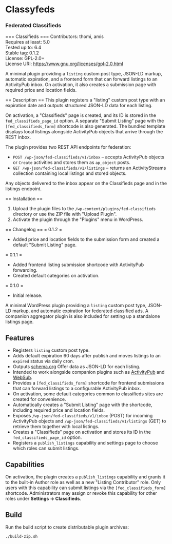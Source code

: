 # Classyfeds
### Federated Classifieds

=== Classifieds ===
Contributors: thomi, amis  
Requires at least: 5.0  
Tested up to: 6.4  
Stable tag: 0.1.2  
License: GPL-2.0+  
License URI: https://www.gnu.org/licenses/gpl-2.0.html  

A minimal plugin providing a `listing` custom post type, JSON-LD markup, automatic expiration, and a frontend form that can forward listings to an ActivityPub inbox. On activation, it also creates a submission page with required price and location fields.

== Description ==
This plugin registers a "listing" custom post type with an expiration date and outputs structured JSON-LD data for each listing.

On activation, a "Classifieds" page is created, and its ID is stored in the `fed_classifieds_page_id` option. A separate "Submit Listing" page with the `[fed_classifieds_form]` shortcode is also generated. The bundled template displays local listings alongside ActivityPub objects that arrive through the REST inbox.

The plugin provides two REST API endpoints for federation:

* `POST /wp-json/fed-classifieds/v1/inbox` – accepts ActivityPub objects or `Create` activities and stores them as `ap_object` posts.
* `GET /wp-json/fed-classifieds/v1/listings` – returns an ActivityStreams collection containing local listings and stored objects.

Any objects delivered to the inbox appear on the Classifieds page and in the listings endpoint.

== Installation ==
1. Upload the plugin files to the `/wp-content/plugins/fed-classifieds` directory or use the ZIP file with "Upload Plugin".
2. Activate the plugin through the "Plugins" menu in WordPress.

== Changelog ==
= 0.1.2 =
* Added price and location fields to the submission form and created a default "Submit Listing" page.

= 0.1.1 =
* Added frontend listing submission shortcode with ActivityPub forwarding.
* Created default categories on activation.

= 0.1.0 =
* Initial release.

A minimal WordPress plugin providing a `listing` custom post type, JSON-LD markup, and automatic expiration for federated classified ads. A companion aggregator plugin is also included for setting up a standalone listings page.

## Features

- Registers `listing` custom post type.
- Adds default expiration 60 days after publish and moves listings to an `expired` status via daily cron.
- Outputs [schema.org](https://schema.org) Offer data as JSON-LD for each listing.
- Intended to work alongside companion plugins such as [ActivityPub](https://wordpress.org/plugins/activitypub/) and [WebSub](https://wordpress.org/plugins/websub-publisher/).
- Provides a `[fed_classifieds_form]` shortcode for frontend submissions that can forward listings to a configurable ActivityPub inbox.
- On activation, some default categories common to classifieds sites are created for convenience.
- Automatically creates a "Submit Listing" page with the shortcode, including required price and location fields.
- Exposes `/wp-json/fed-classifieds/v1/inbox` (POST) for incoming ActivityPub objects and `/wp-json/fed-classifieds/v1/listings` (GET) to retrieve them together with local listings.
- Creates a "Classifieds" page on activation and stores its ID in the `fed_classifieds_page_id` option.
- Registers a `publish_listings` capability and settings page to choose which roles can submit listings.

## Capabilities

On activation, the plugin creates a `publish_listings` capability and grants it to the built-in Author role as well as a new "Listing Contributor" role. Only users with this capability can submit listings via the `[fed_classifieds_form]` shortcode. Administrators may assign or revoke this capability for other roles under **Settings → Classifieds**.

## Build

Run the build script to create distributable plugin archives:

```bash
./build-zip.sh
